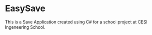 # EasySave
This is a Save Application created using C# for a school project at CESI Ingeneering School.

